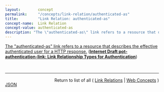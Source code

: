 ```yaml
---
layout:        concept
permalink:     "/concepts/link-relation/authenticated-as"
title:         "Link Relation: authenticated-as"
concept-name:  Link Relation
concept-value: authenticated-as
description: "The \"authenticated-as\" link refers to a resource that describes the effective authenticated user for a HTTP response."
---
```


[The "authenticated-as" link refers to a resource that describes the effective authenticated user for a HTTP response.](http://tools.ietf.org/html/draft-pot-authentication-link#section-3 "Read documentation for Link Relation &#34;authenticated-as&#34;") (**[Internet Draft pot-authentication-link: Link Relationship Types for Authentication](/specs/IETF/I-D/pot-authentication-link "This specification defines a set of relationships that may be used to indicate where a user may authenticate, log out, register a new account or find out who is currently authenticated.")**)

<br/>
<hr/>

<p style="float : left"><a href="./authenticated-as.json" title="JSON representing this particular Web Concept value">JSON</a></p>
<p style="text-align: right">Return to list of all ( <a href="../link-relation/">Link Relations</a> | <a href="../">Web Concepts</a> )</p>
